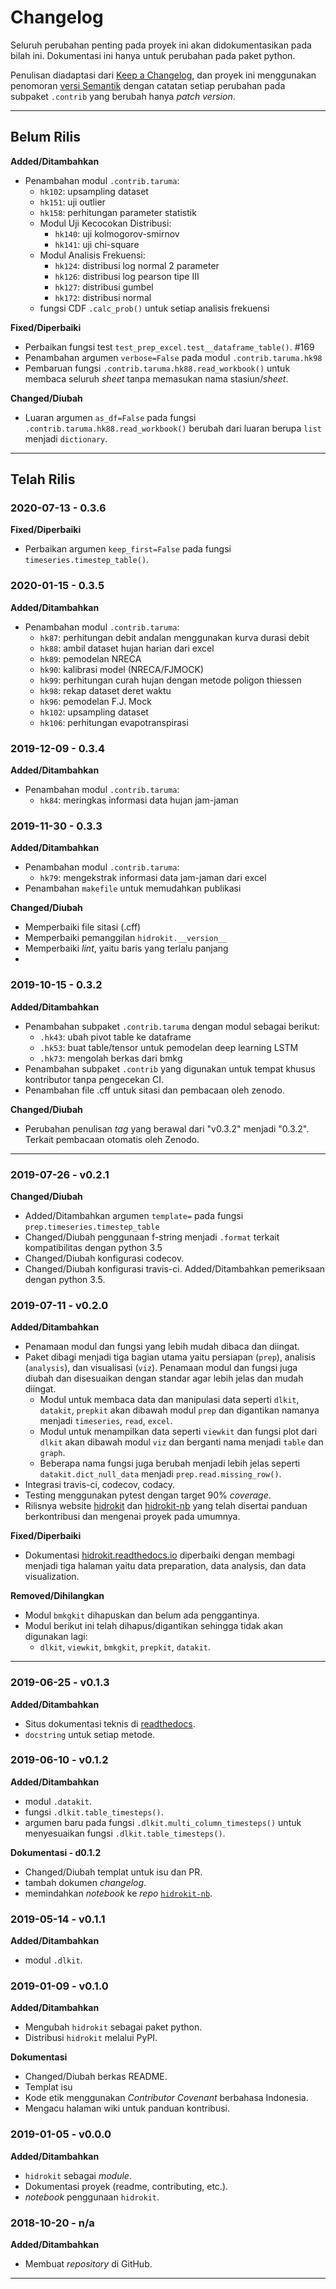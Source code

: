 # Changelog
Seluruh perubahan penting pada proyek ini akan didokumentasikan pada bilah ini. Dokumentasi ini hanya untuk perubahan pada paket python.

Penulisan diadaptasi dari [Keep a Changelog](https://keepachangelog.com/id-ID/1.0.0/), dan proyek ini menggunakan penomoran [versi Semantik](https://semver.org/lang/id/spec/v2.0.0.html) dengan catatan setiap perubahan pada subpaket `.contrib` yang berubah hanya _patch version_. 

---

## Belum Rilis

**Added/Ditambahkan**
- Penambahan modul `.contrib.taruma`:
  - `hk102`: upsampling dataset
  - `hk151`: uji outlier
  - `hk158`: perhitungan parameter statistik
  - Modul Uji Kecocokan Distribusi:
    - `hk140`: uji kolmogorov-smirnov
    - `hk141`: uji chi-square
  - Modul Analisis Frekuensi:
    - `hk124`: distribusi log normal 2 parameter
    - `hk126`: distribusi log pearson tipe III
    - `hk127`: distribusi gumbel
    - `hk172`: distribusi normal
  - fungsi CDF `.calc_prob()` untuk setiap analisis frekuensi

**Fixed/Diperbaiki**
- Perbaikan fungsi test `test_prep_excel.test__dataframe_table()`. #169
- Penambahan argumen `verbose=False` pada modul `.contrib.taruma.hk98`
- Pembaruan fungsi `.contrib.taruma.hk88.read_workbook()` untuk membaca seluruh _sheet_ tanpa memasukan nama stasiun/_sheet_. 

**Changed/Diubah**
- Luaran argumen `as_df=False` pada fungsi `.contrib.taruma.hk88.read_workbook()` berubah dari luaran berupa `list` menjadi `dictionary`. 

---

## Telah Rilis

### 2020-07-13 - 0.3.6

**Fixed/Diperbaiki**
- Perbaikan argumen `keep_first=False` pada fungsi `timeseries.timestep_table()`.

### 2020-01-15 - 0.3.5

**Added/Ditambahkan**
- Penambahan modul `.contrib.taruma`:
  - `hk87`: perhitungan debit andalan menggunakan kurva durasi debit
  - `hk88`: ambil dataset hujan harian dari excel
  - `hk89`: pemodelan NRECA
  - `hk90`: kalibrasi model (NRECA/FJMOCK)
  - `hk99`: perhitungan curah hujan dengan metode poligon thiessen
  - `hk98`: rekap dataset deret waktu
  - `hk96`: pemodelan F.J. Mock
  - `hk102`: upsampling dataset
  - `hk106`: perhitungan evapotranspirasi

### 2019-12-09 - 0.3.4

**Added/Ditambahkan**
- Penambahan modul `.contrib.taruma`:
  - `hk84`: meringkas informasi data hujan jam-jaman

### 2019-11-30 - 0.3.3

**Added/Ditambahkan**
- Penambahan modul `.contrib.taruma`:
  - `hk79`: mengekstrak informasi data jam-jaman dari excel
- Penambahan `makefile` untuk memudahkan publikasi

**Changed/Diubah**
- Memperbaiki file sitasi (.cff)
- Memperbaiki pemanggilan `hidrokit.__version__`
- Memperbaiki _lint_, yaitu baris yang terlalu panjang
- 

### 2019-10-15 - 0.3.2

**Added/Ditambahkan**
- Penambahan subpaket `.contrib.taruma` dengan modul sebagai berikut:
  - `.hk43`: ubah pivot table ke dataframe
  - `.hk53`: buat table/tensor untuk pemodelan deep learning LSTM
  - `.hk73`: mengolah berkas dari bmkg
- Penambahan subpaket `.contrib` yang digunakan untuk tempat khusus kontributor tanpa pengecekan CI.
- Penambahan file .cff untuk sitasi dan pembacaan oleh zenodo.

**Changed/Diubah**
- Perubahan penulisan _tag_ yang berawal dari "v0.3.2" menjadi "0.3.2". Terkait pembacaan otomatis oleh Zenodo.

---
### 2019-07-26 - v0.2.1

**Changed/Diubah**
- Added/Ditambahkan argumen `template=` pada fungsi `prep.timeseries.timestep_table`
- Changed/Diubah penggunaan f-string menjadi `.format` terkait kompatibilitas dengan python 3.5
- Changed/Diubah konfigurasi codecov.
- Changed/Diubah konfigurasi travis-ci. Added/Ditambahkan pemeriksaan dengan python 3.5.  


### 2019-07-11 - v0.2.0

**Added/Ditambahkan**
- Penamaan modul dan fungsi yang lebih mudah dibaca dan diingat. 
- Paket dibagi menjadi tiga bagian utama yaitu persiapan (`prep`), analisis (`analysis`), dan visualisasi (`viz`). Penamaan modul dan fungsi juga diubah dan disesuaikan dengan standar agar lebih jelas dan mudah diingat.
  - Modul untuk membaca data dan manipulasi data seperti `dlkit`, `datakit`, `prepkit` akan dibawah modul `prep` dan digantikan namanya menjadi `timeseries`, `read`, `excel`.
  - Modul untuk menampilkan data seperti `viewkit` dan fungsi plot dari `dlkit` akan dibawah modul `viz` dan berganti nama menjadi `table` dan `graph`. 
  - Beberapa nama fungsi juga berubah menjadi lebih jelas seperti `datakit.dict_null_data` menjadi `prep.read.missing_row()`. 
- Integrasi travis-ci, codecov, codacy.
- Testing menggunakan pytest dengan target 90% _coverage_.
- Rilisnya website [hidrokit] dan [hidrokit-nb] yang telah disertai panduan berkontribusi dan mengenai proyek pada umumnya. 

**Fixed/Diperbaiki**
- Dokumentasi [hidrokit.readthedocs.io] diperbaiki dengan membagi menjadi tiga halaman yaitu data preparation, data analysis, dan data visualization.

**Removed/Dihilangkan**
- Modul `bmkgkit` dihapuskan dan belum ada penggantinya.
- Modul berikut ini telah dihapus/digantikan sehingga tidak akan digunakan lagi:
  - `dlkit`, `viewkit`, `bmkgkit`, `prepkit`, `datakit`.

---
### 2019-06-25 - v0.1.3

**Added/Ditambahkan**
- Situs dokumentasi teknis di [readthedocs](https://hidrokit.rtfd.io).
- `docstring` untuk setiap metode.

### 2019-06-10 - v0.1.2

**Added/Ditambahkan**
- modul `.datakit`.
- fungsi `.dlkit.table_timesteps()`.
- argumen baru pada fungsi `.dlkit.multi_column_timesteps()` untuk menyesuaikan fungsi `.dlkit.table_timesteps()`.

**Dokumentasi - d0.1.2**
- Changed/Diubah templat untuk isu dan PR.
- tambah dokumen _changelog_.
- memindahkan _notebook_ ke _repo_ [`hidrokit-nb`](https://github.com/taruma/hidrokit-nb).

### 2019-05-14 - v0.1.1

**Added/Ditambahkan**
- modul `.dlkit`.

### 2019-01-09 - v0.1.0

**Added/Ditambahkan**
- Mengubah `hidrokit` sebagai paket python.
- Distribusi `hidrokit` melalui PyPI.

**Dokumentasi**
- Changed/Diubah berkas README.
- Templat isu
- Kode etik menggunakan _Contributor Covenant_ berbahasa Indonesia.
- Mengacu halaman wiki untuk panduan kontribusi.

### 2019-01-05 - v0.0.0

**Added/Ditambahkan**
- `hidrokit` sebagai _module_.
- Dokumentasi proyek (readme, contributing, etc.).
- _notebook_ penggunaan `hidrokit`.

### 2018-10-20 - n/a

**Added/Ditambahkan**
- Membuat _repository_ di GitHub.

---

[hidrokit]: https://hidrokit.github.io/hidrokit
[hidrokit-nb]: https://hidrokit.github.io/notebook
[hidrokit.readthedocs.io]: https://hidrokit.rtfd.io